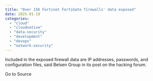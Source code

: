```yaml
---
title: "Over 15K Fortinet FortiGate firewalls' data exposed"
date: 2025-01-19
categories: 
  - "cloud"
  - "cloudnative"
  - "data-security"
  - "development"
  - "devops"
  - "network-security"
---
```


Included in the exposed firewall data are IP addresses, passwords, and configuration files, said Belsen Group in its post on the hacking forum.

Go to Source
